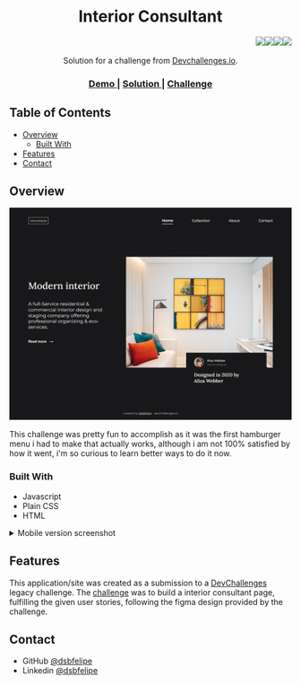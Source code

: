 <!-- Please update value in the {}  -->

<h1 align="center">Interior Consultant</h1>

<img align="right" src="https://img.shields.io/badge/JavaScript-323330?style=for-the-badge&logo=javascript&logoColor=F7DF1E"><img align="right" src="https://img.shields.io/badge/CSS3-1572B6?style=for-the-badge&logo=css3&logoColor=white"><img align="right" src="https://img.shields.io/badge/HTML5-E34F26?style=for-the-badge&logo=html5&logoColor=white"> <img align="right" src="https://img.shields.io/badge/firebase-ffca28?style=for-the-badge&logo=firebase&logoColor=black"> 

<br>
<br>
<div align="center">
   Solution for a challenge from  <a href="http://devchallenges.io" target="_blank">Devchallenges.io</a>.
</div>

<div align="center">
  <h3>
    <a href="https://interior-consultant-chal-73e77.web.app/">
      Demo
    </a>
    <span> | </span>
    <a href="https://legacy.devchallenges.io/solutions/rgKI9XSFxz2BXNlJZuDR">
      Solution
    </a>
    <span> | </span>
    <a href="https://legacy.devchallenges.io/challenges/Jymh2b2FyebRTUljkNcb">
      Challenge
    </a>
  </h3>
</div>

<!-- TABLE OF CONTENTS -->

## Table of Contents

- [Overview](#overview)
  - [Built With](#built-with)
- [Features](#features)
- [Contact](#contact)

<!-- OVERVIEW -->

## Overview

![screenshot](/screenshots/screenshot-1440.png)

This challenge was pretty fun to accomplish as it was the first hamburger menu i had to make that actually works, although i am not 100% satisfied by how it went, i'm so curious to learn better ways to do it now.

### Built With

<!-- This section should list any major frameworks that you built your project using. Here are a few examples.-->

- Javascript
- Plain CSS
- HTML

<details>
<summary>Mobile version screenshot</summary>
<br>
<div>

  <img width="49%" src="https://raw.githubusercontent.com/dsbfelipe/interior-consultant-challenge/main/screenshots/screenshot-375.png
  " />
&nbsp;
  <img width="49%" src="https://raw.githubusercontent.com/dsbfelipe/interior-consultant-challenge/main/screenshots/screenshot-menu.png
  " />

  <p align="center">Mobile screenshots</p>
</div>
</details>


## Features

<!-- List the features of your application or follow the template. Don't share the figma file here :) -->

This application/site was created as a submission to a [DevChallenges](https://devchallenges.io/challenges) legacy challenge. The [challenge](https://legacy.devchallenges.io/challenges/Jymh2b2FyebRTUljkNcb) was to build a interior consultant page, fulfilling the given user stories, following the figma design provided by the challenge.

## Contact

- GitHub [@dsbfelipe](https://github.com/dsbfelipe)
- Linkedin [@dsbfelipe](https://www.linkedin.com/in/dsbfelipe/)
